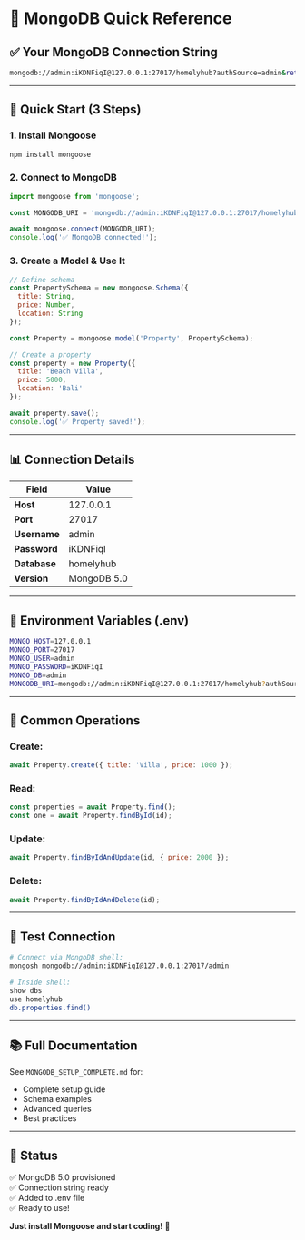 # 🍃 MongoDB Quick Reference

## ✅ Your MongoDB Connection String

```bash
mongodb://admin:iKDNFiqI@127.0.0.1:27017/homelyhub?authSource=admin&retryWrites=true&w=majority
```

---

## 🚀 Quick Start (3 Steps)

### 1. Install Mongoose
```bash
npm install mongoose
```

### 2. Connect to MongoDB
```javascript
import mongoose from 'mongoose';

const MONGODB_URI = 'mongodb://admin:iKDNFiqI@127.0.0.1:27017/homelyhub?authSource=admin';

await mongoose.connect(MONGODB_URI);
console.log('✅ MongoDB connected!');
```

### 3. Create a Model & Use It
```javascript
// Define schema
const PropertySchema = new mongoose.Schema({
  title: String,
  price: Number,
  location: String
});

const Property = mongoose.model('Property', PropertySchema);

// Create a property
const property = new Property({
  title: 'Beach Villa',
  price: 5000,
  location: 'Bali'
});

await property.save();
console.log('✅ Property saved!');
```

---

## 📊 Connection Details

| Field | Value |
|-------|-------|
| **Host** | 127.0.0.1 |
| **Port** | 27017 |
| **Username** | admin |
| **Password** | iKDNFiqI |
| **Database** | homelyhub |
| **Version** | MongoDB 5.0 |

---

## 🔧 Environment Variables (.env)

```bash
MONGO_HOST=127.0.0.1
MONGO_PORT=27017
MONGO_USER=admin
MONGO_PASSWORD=iKDNFiqI
MONGO_DB=admin
MONGODB_URI=mongodb://admin:iKDNFiqI@127.0.0.1:27017/homelyhub?authSource=admin&retryWrites=true&w=majority
```

---

## 📝 Common Operations

### Create:
```javascript
await Property.create({ title: 'Villa', price: 1000 });
```

### Read:
```javascript
const properties = await Property.find();
const one = await Property.findById(id);
```

### Update:
```javascript
await Property.findByIdAndUpdate(id, { price: 2000 });
```

### Delete:
```javascript
await Property.findByIdAndDelete(id);
```

---

## 🧪 Test Connection

```bash
# Connect via MongoDB shell:
mongosh mongodb://admin:iKDNFiqI@127.0.0.1:27017/admin

# Inside shell:
show dbs
use homelyhub
db.properties.find()
```

---

## 📚 Full Documentation

See `MONGODB_SETUP_COMPLETE.md` for:
- Complete setup guide
- Schema examples
- Advanced queries
- Best practices

---

## 🎯 Status

✅ MongoDB 5.0 provisioned  
✅ Connection string ready  
✅ Added to .env file  
✅ Ready to use!

**Just install Mongoose and start coding!** 🚀
